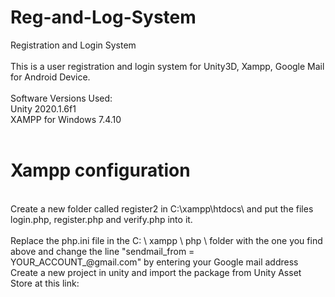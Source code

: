 # Reg-and-Log-System
Registration and Login System <br>
 <br>
This is a user registration and login system for Unity3D, Xampp, Google Mail for Android Device. <br>
 <br>
Software Versions Used: <br>
Unity 2020.1.6f1 <br>
XAMPP for Windows 7.4.10 <br>
 <br>
# Xampp configuration
  <br>
Create a new folder called register2 in C:\xampp\htdocs\ and put the files login.php, register.php and verify.php into it. <br>
 <br>
 Replace the php.ini file in the C: \ xampp \ php \ folder with the one you find above and change the line
"sendmail_from = YOUR_ACCOUNT_@gmail.com" by entering your Google mail address
 <br>
Create a new project in unity and import the package from Unity Asset Store at this link: <br>
 <br>
